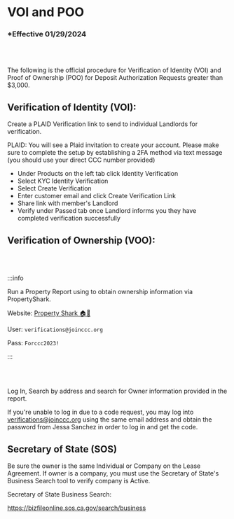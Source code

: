 # VOI and POO

### \*Effective 01/29/2024

<br></br>

The following is the official procedure for Verification of Identity (VOI) and Proof of Ownership (POO) for Deposit
Authorization Requests greater than $3,000.

## Verification of Identity (VOI):

Create a PLAID Verification link to send to individual Landlords for verification.

PLAID:
You will see a Plaid invitation to create your account. Please make sure to complete the setup by establishing a 2FA method via text
message (you should use your direct CCC number provided)

- Under Products on the left tab click Identity Verification
- Select KYC Identity Verification
- Select Create Verification
- Enter customer email and click Create Verification Link
- Share link with member's Landlord
- Verify under Passed tab once Landlord informs you they have completed verification successfully

## Verification of Ownership (VOO):

<br></br>

:::info

Run a Property Report using to obtain ownership information via PropertyShark.

Website: [Property Shark 🏠🦈](https://www.propertyshark.com/mason/Accounts/logon.html)

User: `verifications@joinccc.org`

Pass: `Forccc2023!`

:::

<br></br>

Log In, Search by address and search for Owner information provided in the report.

If you're unable to log in due to a code request, you may log into verifications@joinccc.org using the same email address and obtain the password from Jessa Sanchez in order to log in and get the code.

## Secretary of State (SOS)

Be sure the owner is the same Individual or Company on the Lease Agreement. If owner is a company, you must use the Secretary of
State's Business Search tool to verify company is Active.

Secretary of State Business Search:

https://bizfileonline.sos.ca.gov/search/business
